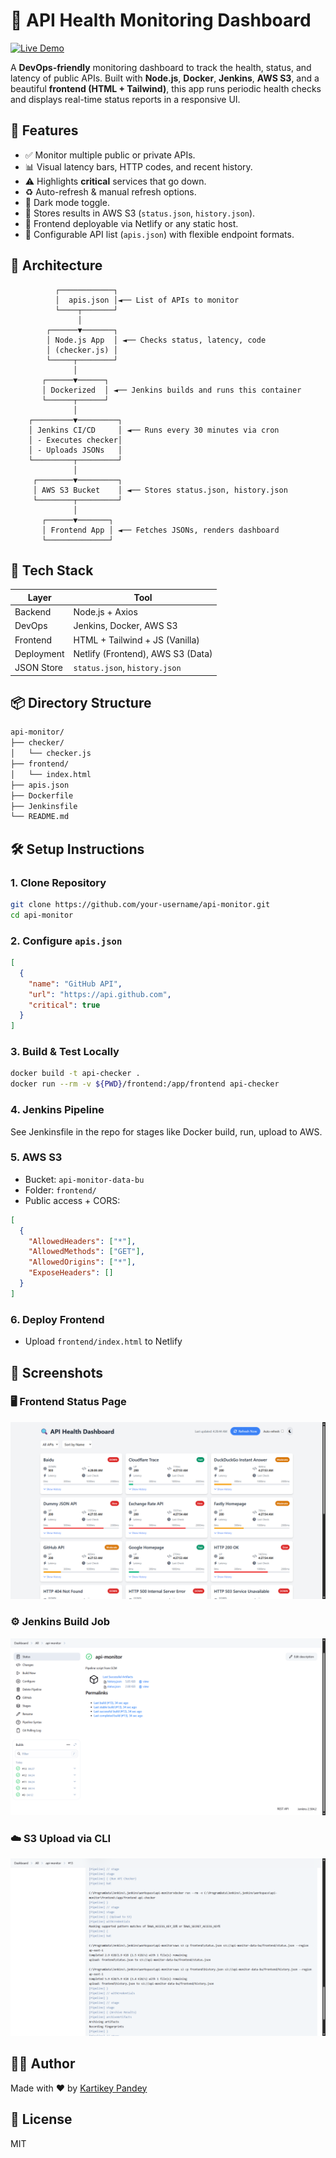 # 📡 API Health Monitoring Dashboard
[![Live Demo](https://img.shields.io/badge/Live%20Demo-Visit-blue?style=for-the-badge)](https://apimonitor.netlify.app/)  

A **DevOps-friendly** monitoring dashboard to track the health, status, and latency of public APIs. Built with **Node.js**, **Docker**, **Jenkins**, **AWS S3**, and a beautiful **frontend (HTML + Tailwind)**, this app runs periodic health checks and displays real-time status reports in a responsive UI.

## 🧠 Features

- ✅ Monitor multiple public or private APIs.
- 📊 Visual latency bars, HTTP codes, and recent history.
- ⚠️ Highlights **critical** services that go down.
- ♻️ Auto-refresh & manual refresh options.
- 🌙 Dark mode toggle.
- 📂 Stores results in AWS S3 (`status.json`, `history.json`).
- 🚀 Frontend deployable via Netlify or any static host.
- 🧪 Configurable API list (`apis.json`) with flexible endpoint formats.

## 🧱 Architecture

```
          ┌────────────┐
          │  apis.json │◄── List of APIs to monitor
          └────┬───────┘
               │
        ┌──────▼───────┐
        │ Node.js App  │ ◄── Checks status, latency, code
        │ (checker.js) │
        └─────┬────────┘
              │
       ┌──────▼──────┐
       │ Dockerized  │ ◄── Jenkins builds and runs this container
       └──────┬──────┘
              │
    ┌─────────▼─────────┐
    │ Jenkins CI/CD     │ ◄── Runs every 30 minutes via cron
    │ - Executes checker│
    │ - Uploads JSONs   │
    └─────────┬─────────┘
              │
     ┌────────▼─────────┐
     │ AWS S3 Bucket    │ ◄── Stores status.json, history.json
     └────────┬─────────┘
              │
       ┌──────▼───────┐
       │ Frontend App │ ◄── Fetches JSONs, renders dashboard
       └──────────────┘
```

## 🧰 Tech Stack

| Layer       | Tool                            |
|-------------|---------------------------------|
| Backend     | Node.js + Axios                 |
| DevOps      | Jenkins, Docker, AWS S3         |
| Frontend    | HTML + Tailwind + JS (Vanilla)  |
| Deployment  | Netlify (Frontend), AWS S3 (Data) |
| JSON Store  | `status.json`, `history.json`   |

## 📦 Directory Structure

```bash
api-monitor/
├── checker/
│   └── checker.js
├── frontend/
│   └── index.html
├── apis.json
├── Dockerfile
├── Jenkinsfile
└── README.md
```

## 🛠️ Setup Instructions

### 1. Clone Repository

```bash
git clone https://github.com/your-username/api-monitor.git
cd api-monitor
```

### 2. Configure `apis.json`

```json
[
  {
    "name": "GitHub API",
    "url": "https://api.github.com",
    "critical": true
  }
]
```

### 3. Build & Test Locally

```bash
docker build -t api-checker .
docker run --rm -v ${PWD}/frontend:/app/frontend api-checker
```

### 4. Jenkins Pipeline

See Jenkinsfile in the repo for stages like Docker build, run, upload to AWS.

### 5. AWS S3

- Bucket: `api-monitor-data-bu`
- Folder: `frontend/`
- Public access + CORS:

```json
[
  {
    "AllowedHeaders": ["*"],
    "AllowedMethods": ["GET"],
    "AllowedOrigins": ["*"],
    "ExposeHeaders": []
  }
]
```

### 6. Deploy Frontend

- Upload `frontend/index.html` to Netlify


## 📸 Screenshots

### 🖥️ Frontend Status Page
![Frontend Screenshot](./assets/frontend.png)

### ⚙️ Jenkins Build Job
![Jenkins Screenshot](./assets/jenkins.png)

### ☁️ S3 Upload via CLI
![S3 Upload Screenshot](./assets/s3cp.png)


## 👨‍💻 Author

Made with ❤️ by [Kartikey Pandey](https://github.com/Kartikeyy-pandeyy)

## 📄 License

MIT
